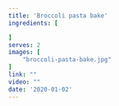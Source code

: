 ```yaml
---
title: 'Broccoli pasta bake'
ingredients: [

]
serves: 2
images: [
    "broccoli-pasta-bake.jpg"
]
link: ""
video: ""
date: '2020-01-02'
---
```


